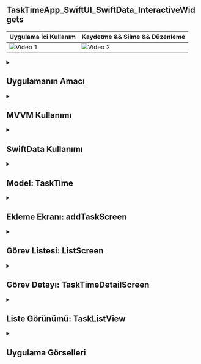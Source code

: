 ## TaskTimeApp_SwiftUI_SwiftData_InteractiveWidgets
| Uygulama İci Kullanım | Kaydetme && Silme && Düzenleme|
|---------|---------|
| ![Video 1](https://github.com/user-attachments/assets/3a8ccbbb-cff3-44cb-9289-e946d367f7f3) | ![Video 2](https://github.com/user-attachments/assets/0b5414a5-edae-4965-a1f3-6537f84b8190) | 


 <details>
    <summary><h2>Uygulamanın Amacı </h2></summary>
    Proje Amacı
   TaskTime uygulaması, kullanıcıların günlük görevlerini düzenlemelerine ve bu görevler için belirli bir saat ve dakika seçmelerine olanak tanıyan bir görev takip aracıdır. Uygulamanın başlıca özellikleri:
   Görev Ekleme: Kullanıcılar, bir görev adı ve zaman belirterek yeni görevler ekleyebilir.
   Görev Listeleme: Ana ekranda kullanıcıya tüm görevler saat ve dakika bilgileriyle birlikte listelenir.
   Görev Güncelleme: Eklenen görevler düzenlenebilir. Zaman, görev adı veya tamamlanma durumu değiştirilebilir.
   Görev Silme: Kullanıcı, listeden gereksiz gördüğü görevleri kaldırabilir.
   Tamamlanma Durumu: Görevlerin tamamlanıp tamamlanmadığını işaretleyerek kullanıcı organize bir şekilde görevlerini takip edebilir
  </details>  



  <details>
    <summary><h2>MVVM Kullanımı</h2></summary>
    TaskTime uygulaması, Model-View-ViewModel (MVVM) tasarım desenini kullanarak geliştirilmiştir. Bu yaklaşım, SwiftUI'nin reaktif yapısıyla uyumlu bir şekilde çalışarak kodun daha okunabilir, test edilebilir ve sürdürülebilir olmasını sağlar:
    Model:
    Uygulamanın veri yapısıdır. Bu projede, TaskTime modeli görev adı, saat, dakika ve tamamlanma durumu gibi bilgileri içerir. Ayrıca, bu model SwiftData kullanılarak cihazda kalıcı olarak saklanır.
    View:
    Kullanıcı arayüzünden sorumludur. addTaskScreen, ListScreen ve TaskTimeDetailScreen gibi ekranlar, kullanıcıya veri girişini ve görüntülemesini sağlar. View, yalnızca ViewModel'den gelen veriyi gösterir.
    ViewModel:
    İş mantığını ve veri işleme süreçlerini yönetir. Bu proje SwiftData'nın otomatik veri yönetimi özelliklerini kullandığı için ViewModel katmanı minimal tutulmuş, veri yönetimi büyük ölçüde SwiftData’ya bırakılmıştır. Ancak, TaskListView gibi bileşenler veri sorgulama ve filtreleme işlemlerini içerir.
    MVVM kullanımı, arayüzün yeniden kullanılabilir bileşenler olarak oluşturulmasını ve iş mantığının kullanıcı arayüzünden ayrılmasını sağlar. Bu da hem test edilebilirlik hem de uzun vadede kolay bakım sağlar
    
  </details> 
  
  <details>
    <summary><h2>SwiftData Kullanımı</h2></summary>
    SwiftData, Apple’ın CoreData’dan daha sade ve modern bir veri yönetim çerçevesi olarak tanıtılmıştır. Bu projede SwiftData, görevlerin cihazda kalıcı olarak saklanmasını sağlamak için kullanılmıştır:
    Model Annotation (@Model):
    @Model kullanılarak TaskTime sınıfı otomatik olarak veri tabanı tarafından tanınır ve SwiftData ile ilişkilendirilir.
    Veri Kaydetme:
    Kullanıcı yeni bir görev eklediğinde context.insert() kullanılarak model veritabanına eklenir.
    Veri Güncelleme:
    Görev güncelleme işlemleri doğrudan model üzerinde gerçekleştirilir ve ardından context.save() çağrısıyla değişiklikler kaydedilir.
    Veri Silme:
    context.delete() ile seçilen görev veritabanından kaldırılır.
    SwiftData'nın basit ve deklaratif yapısı, veri yönetimi işlemlerini hem geliştirici hem de performans açısından daha verimli hale getirir. Bu proje, SwiftData'nın sunduğu bu avantajlardan faydalanarak cihazda hızlı ve güvenilir veri yönetimi sağlamaktadır
    
  </details> 


  <details>
    <summary><h2>Model: TaskTime</h2></summary>
    Amaç: TaskTime, bir görev ve saat bilgilerini içeren bir veri modelidir.
    SwiftData Kullanımı: @Model ile işaretlenerek SwiftData ile kalıcı veri yönetimi sağlanmıştır.
    Özellikler:
    id: Her göreve özel benzersiz bir kimlik (UUID).
    task: Görev adı.
    saat ve dakika: Görevin saati ve dakikası.
    isDone: Görevin tamamlanma durumu
    
    ```
    import Foundation
    import SwiftData

    @Model
    final class TaskTime: Identifiable {
    var id: String = UUID().uuidString
    var task: String
    var saat: Int
    var dakika: Int
    var isDone: Bool = false
    
    init(task: String, saat: Int, dakika: Int, isDone: Bool) {
        self.task = task
        self.saat = saat
        self.dakika = dakika
        self.isDone = isDone
    }
    }




    ```
  </details> 


  <details>
    <summary><h2>Ekleme Ekranı: addTaskScreen</h2></summary>
    Amaç: Kullanıcıdan görev adı, saat ve dakika bilgilerini alarak yeni bir TaskTime kaydı oluşturur.
    Form Validasyonu: Görev adı boş bırakıldığında "Kaydet" butonu devre dışı kalır.
    SwiftData Entegrasyonu: context.insert() ve context.save() kullanılarak veri yerel olarak saklanır.
    Saat ve Dakika Seçimi: Tekerlek stili Picker kullanılmıştır.
    
    ```
    struct addTaskScreen: View {
    @Environment(\.modelContext) private var context
    @Environment(\.dismiss) private var dismiss
    
    @State private var task: String = ""
    @State private var selectedSaat: Int = 0
    @State private var selectedDakika: Int = 0
    
    let saat = Array(0...23)
    let dakika = Array(0...59)
    
    private var isFormValid: Bool {
        !task.trimmingCharacters(in: .whitespaces).isEmpty
    }
    
    var body: some View {
        NavigationStack {
            Form {
                TextField(text: $task) {
                    Text("Task")
                }
                VStack {
                    Text("Seçilen Zaman: \(formattedTime)")
                        .font(.headline)
                        .padding()
                    
                    HStack {
                        Picker("Saat", selection: $selectedSaat) {
                            ForEach(saat, id: \.self) { hour in
                                Text("\(hour) saat").tag(hour)
                            }
                        }
                        .pickerStyle(WheelPickerStyle())
                        .frame(width: 100, height: 150)
                        .clipped()
                        
                        Text(":")
                            .font(.largeTitle)
                        
                        Picker("Dakika", selection: $selectedDakika) {
                            ForEach(dakika, id: \.self) { minute in
                                Text("\(minute) dakika").tag(minute)
                            }
                        }
                        .pickerStyle(WheelPickerStyle())
                        .frame(width: 125, height: 150)
                        .clipped()
                    }
                    .padding()
                }
            }
            .navigationTitle("TaskTime")
            .toolbar {
                ToolbarItem(placement: .topBarLeading) {
                    Button("Geri Dön") { dismiss() }
                }
                ToolbarItem(placement: .topBarTrailing) {
                    Button("Kaydet") {
                        let taskTime = TaskTime(task: task, saat: selectedSaat, dakika: selectedDakika, isDone: false)
                        context.insert(taskTime)
                        do {
                            try context.save()
                        } catch {
                            print(error.localizedDescription)
                        }
                        dismiss()
                    }
                    .disabled(!isFormValid)
                }
            }
        }
    }
    
    var formattedTime: String {
        String(format: "%02d:%02d", selectedSaat, selectedDakika)
    }
    }


    ```
  </details> 


  <details>
    <summary><h2>Görev Listesi: ListScreen</h2></summary>
    Amaç: Kullanıcının mevcut görevlerini görüntüleyebileceği bir liste ekranıdır.
    Veri Sorgulama: @Query ile TaskTime verileri alınır ve göreve göre sıralanır.
    Ekleme: "Ekle" butonuyla addTaskScreen ekranı açılır.
    
    ```
    struct ListScreen: View {
    @Query(sort: \TaskTime.task, order: .forward) private var taskTime: [TaskTime]
    @State private var isAddTaskTimePresented: Bool = false
    
    var body: some View {
        TaskListView(taskTimes: taskTime)
            .toolbar {
                ToolbarItem(placement: .topBarTrailing) {
                    Button("Ekle") {
                        isAddTaskTimePresented = true
                    }
                }
            }
            .sheet(isPresented: $isAddTaskTimePresented) {
                NavigationStack {
                    addTaskScreen()
                }
            }
    }
   }






    ```
  </details> 

  

  
  <details>
    <summary><h2>Görev Detayı: TaskTimeDetailScreen</h2></summary>
     Amaç: Görev detaylarını düzenlemek ve güncellemek için kullanılır.
     Veri Güncelleme: taskTime üzerindeki değişiklikler context.save() ile kaydedilir.
     Durum Güncelleme: Kullanıcı görevi "Yapıldı" veya "Yapılmadı" olarak işaretleyebilir.
    
    ```
    struct TaskTimeDetailScreen: View {
    @Environment(\.modelContext) private var context
    @Environment(\.dismiss) private var dismiss
    
    @State private var task: String = ""
    @State private var selectedSaat: Int = 0
    @State private var selectedDakika: Int = 0
    @State var completionStatus: Bool = false
    
    let taskTime: TaskTime
    
    var body: some View {
        Form {
            TextField(text: $task) {
                Text("Task")
            }
            VStack {
                Text("Seçilen Zaman: \(formattedTime)")
                    .font(.headline)
                    .padding()
                
                HStack {
                    Picker("Saat", selection: $selectedSaat) {
                        ForEach(Array(0...23), id: \.self) { Text("\($0) saat").tag($0) }
                    }
                    .pickerStyle(WheelPickerStyle())
                    .frame(width: 100, height: 150)
                    .clipped()
                    
                    Text(":").font(.largeTitle)
                    
                    Picker("Dakika", selection: $selectedDakika) {
                        ForEach(Array(0...59), id: \.self) { Text("\($0) dakika").tag($0) }
                    }
                    .pickerStyle(WheelPickerStyle())
                    .frame(width: 125, height: 150)
                    .clipped()
                }
                .padding()
                
                Picker("Görev Durumu", selection: $completionStatus) {
                    Text("Yapılmadı").tag(false)
                    Text("Yapıldı").tag(true)
                }
                .pickerStyle(SegmentedPickerStyle())
                .padding()
                
                Button("Güncelle") {
                    taskTime.task = task
                    taskTime.saat = selectedSaat
                    taskTime.dakika = selectedDakika
                    taskTime.isDone = completionStatus
                    do {
                        try context.save()
                    } catch {
                        print(error.localizedDescription)
                    }
                    dismiss()
                }
                .font(.title2)
                .padding()
            }
            .onAppear {
                task = taskTime.task
                selectedSaat = taskTime.saat
                selectedDakika = taskTime.dakika
                completionStatus = taskTime.isDone
            }
        }
    }
    
    var formattedTime: String {
        String(format: "%02d:%02d", selectedSaat, selectedDakika)
    }
    }



    ```
  </details> 


  <details>
    <summary><h2>Liste Görünümü: TaskListView</h2></summary>
     Amaç: Görev listesini görüntüler ve kullanıcıya görev detaylarına gitme veya silme imkanı tanır.
     Silme İşlemi: context.delete() ile veri silinir ve ardından kaydedilir.
    
    ```
    struct TaskListView: View {
    let taskTimes: [TaskTime]
    @Environment(\.modelContext) private var context
    
    var body: some View {
        List {
            ForEach(taskTimes) { taskTime in
                NavigationLink(value: taskTime) {
                    HStack {
                        Text(taskTime.task)
                            .strikethrough(taskTime.isDone, color: .red)
                            .font(.title3)
                        Spacer()
                        Text("\(taskTime.saat):\(taskTime.dakika)")
                    }
                }
            }
            .onDelete { indexSet in
                indexSet.forEach { index in
                    let selectedTask = taskTimes[index]
                    context.delete(selectedTask)
                    do {
                        try context.save()
                    } catch {
                        print(error.localizedDescription)
                    }
                }
            }
        }
        .navigationDestination(for: TaskTime.self) { taskTime in
            TaskTimeDetailScreen(taskTime: taskTime)
        }
    }
    }




    ```
  </details>

<details>
    <summary><h2>Uygulama Görselleri </h2></summary>
    
    
 <table style="width: 100%;">
    <tr>
        <td style="text-align: center; width: 16.67%;">
            <h4 style="font-size: 14px;">Ana Ekran Task Listeleme</h4>
            <img src="https://github.com/user-attachments/assets/2a31ba7e-52a7-49e8-8ad5-e7b07de54384" style="width: 100%; height: auto;">
        </td>
        <td style="text-align: center; width: 16.67%;">
            <h4 style="font-size: 14px;">Task Ekleme</h4>
            <img src="https://github.com/user-attachments/assets/4a28ce76-2096-455d-9189-ab02e6070d61" style="width: 100%; height: auto;">
        </td>
      <td style="text-align: center; width: 16.67%;">
            <h4 style="font-size: 14px;">Task Duzenleme</h4>
            <img src="https://github.com/user-attachments/assets/713e551f-ce9b-4f0d-8aa8-728959b51077" style="width: 100%; height: auto;">
        </td>
      <td style="text-align: center; width: 16.67%;">
            <h4 style="font-size: 14px;">Task Silme</h4>
            <img src="https://github.com/user-attachments/assets/605c55e6-8fe7-4833-93db-1edc99e53b04" style="width: 100%; height: auto;">
        </td>
    </tr>
</table>
  </details> 
